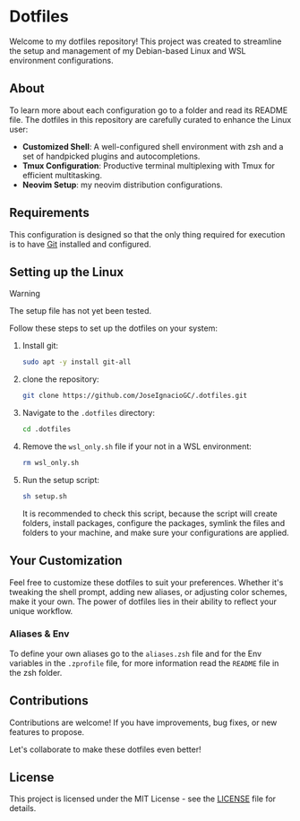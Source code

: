 # Dotfiles

Welcome to my dotfiles repository! This project was created to streamline the setup
and management of my Debian-based Linux and WSL environment configurations.

## About

To learn more about each configuration go to a folder and read its README file.
The dotfiles in this repository are carefully curated to enhance the Linux user:

- **Customized Shell**: A well-configured shell environment with zsh and a set of
  handpicked plugins and autocompletions.
- **Tmux Configuration**: Productive terminal multiplexing with Tmux for efficient
  multitasking.
- **Neovim Setup**: my neovim distribution configurations.

## Requirements

This configuration is designed so that the only thing required for execution
is to have [Git](https://git-scm.com/) installed and configured.

## Setting up the Linux

> [!WARNING]
>
> The setup file has not yet been tested.

Follow these steps to set up the dotfiles on your system:

1. Install git:

   ```bash
   sudo apt -y install git-all
   ```

1. clone the repository:

   ```bash
   git clone https://github.com/JoseIgnacioGC/.dotfiles.git
   ```

1. Navigate to the `.dotfiles` directory:

   ```bash
   cd .dotfiles
   ```

1. Remove the `wsl_only.sh` file if your not in a WSL environment:

   ```bash
   rm wsl_only.sh
   ```

1. Run the setup script:

   ```bash
   sh setup.sh
   ```

   It is recommended to check this script, because the script will create
   folders, install packages, configure the packages, symlink the files
   and folders to your machine, and make sure your configurations are applied.

## Your Customization

Feel free to customize these dotfiles to suit your preferences. Whether it's
tweaking the shell prompt, adding new aliases, or adjusting color schemes,
make it your own. The power of dotfiles lies in their ability to reflect
your unique workflow.

### Aliases & Env

<!-- TODO: add a tree to show where are the files -->

To define your own aliases go to the `aliases.zsh` file and for the Env
variables in the `.zprofile` file, for more information read the `README`
file in the zsh folder.

## Contributions

Contributions are welcome! If you have improvements, bug fixes, or new features
to propose.

Let's collaborate to make these dotfiles even better!

## License

This project is licensed under the MIT License - see the
[LICENSE](https://opensource.org/license/mit/) file for details.

